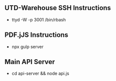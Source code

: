 ## UTD-Warehouse SSH Instructions
- ttyd -W -p 3001 /bin/rbash

## PDF.jJS Instructions
- npx gulp server

## Main API Server 
- cd api-server && node api.js